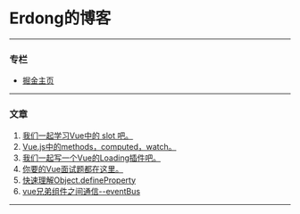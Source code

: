 # Erdong的博客
- - - -              -         

### 专栏  

- [掘金主页](https://juejin.im/user/57c5258d5bbb5000634b124a)
- - -             

### 文章

1. [我们一起学习Vue中的 slot 吧。](https://juejin.im/post/5d329701e51d45109b01b25b)  
2. [Vue.js中的methods，computed，watch。](https://juejin.im/post/5d30367af265da1b6f43ad78)  
3. [我们一起写一个Vue的Loading插件吧。](https://juejin.im/post/5d15ba136fb9a07ef161961c)  
4. [你要的Vue面试题都在这里。](https://juejin.im/post/5d13436f6fb9a07eca698ba0)  
5. [快速理解Object.defineProperty](https://juejin.im/post/5d06ecf8f265da1bc07e38ef)  
6. [vue兄弟组件之间通信--eventBus](https://juejin.im/post/5d035f6b6fb9a07f0052d7de)  
- - -             
